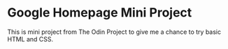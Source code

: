 # Google Homepage Mini Project

This is mini project from The Odin Project to give me a chance to try basic HTML and CSS.
